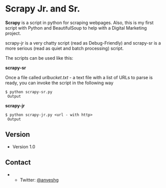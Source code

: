 Scrapy Jr. and Sr.
======
**Scrapy** is a script in python for scraping webpages. Also, this is my first script with Python and BeautifulSoup to help with a Digital Marketing project.

scrapy-jr is a very chatty script (read as Debug-Friendly) and scrapy-sr is a more serious (read as quiet and batch processing) script.


The scripts can be used like this:

**scrapy-sr**

Once a file called *urlbucket.txt* - a text file with a list of URLs to parse is ready, you can invoke the script in the following way

```
$ python scrapy-sr.py
 Output
```

**scrapy-jr**
```
$ python scrapy-jr.py <url - with http>
 Output
```
## Version
* Version 1.0

## Contact
* * Twitter: [@anveshg](https://twitter.com/anveshg "anveshg on twitter")
